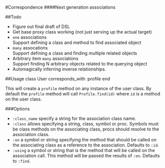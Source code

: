 #Correspondence
####Next generation associations

##Todo
* Figure out final draft of DSL
* Get base proxy class working (not just serving up the actual target)
* `one` associations<br/>
  Support defining a class and method to find associated object
* `many` assocations<br/>
  Support defining a class and finding multiple related objects
* Arbitrary item `many` associations<br/>
  Support finding N arbitrary objects related to the querying object
* Automagically inferring inverse relationships.

##Usage
    class User
      corresponds_with :profile
    end

This will create a `profile` method on any instance of the user class. By
default the `profile` method will call `Profile.find(id)` where `id` is a
method on the user class.

###Options
* `:class_name` specify a string for the association class name.
* `:class` allows specifying a string, class, symbol or proc.  Symbols must be
  class methods on the associating class, procs should resolve to the
  association class.
* `:on` a symbol or string specifying the method that should be called on the
  associating class as a reference to the association. Defaults to `:id`.
* `:using` a symbol or string that is the method that will be called on the
  association call.  This method will be passed the results of `:on`. Defaults
  to `:find`.
